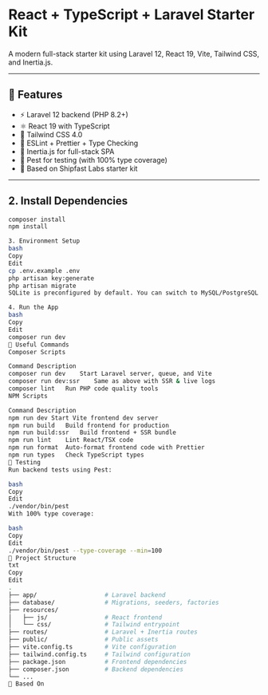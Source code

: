 # React + TypeScript + Laravel Starter Kit

A modern full-stack starter kit using Laravel 12, React 19, Vite, Tailwind CSS, and Inertia.js.

---

## 🚀 Features

- ⚡️ Laravel 12 backend (PHP 8.2+)
- ⚛️ React 19 with TypeScript
- 🎨 Tailwind CSS 4.0
- 🎯 ESLint + Prettier + Type Checking
- 🔁 Inertia.js for full-stack SPA
- 🧪 Pest for testing (with 100% type coverage)
- 🧱 Based on Shipfast Labs starter kit

---

## 2. Install Dependencies

```bash
composer install
npm install

3. Environment Setup
bash
Copy
Edit
cp .env.example .env
php artisan key:generate
php artisan migrate
SQLite is preconfigured by default. You can switch to MySQL/PostgreSQL in .env.

4. Run the App
bash
Copy
Edit
composer run dev
🧰 Useful Commands
Composer Scripts

Command	Description
composer run dev	Start Laravel server, queue, and Vite
composer run dev:ssr	Same as above with SSR & live logs
composer lint	Run PHP code quality tools
NPM Scripts

Command	Description
npm run dev	Start Vite frontend dev server
npm run build	Build frontend for production
npm run build:ssr	Build frontend + SSR bundle
npm run lint	Lint React/TSX code
npm run format	Auto-format frontend code with Prettier
npm run types	Check TypeScript types
🧪 Testing
Run backend tests using Pest:

bash
Copy
Edit
./vendor/bin/pest
With 100% type coverage:

bash
Copy
Edit
./vendor/bin/pest --type-coverage --min=100
📁 Project Structure
txt
Copy
Edit
.
├── app/                   # Laravel backend
├── database/              # Migrations, seeders, factories
├── resources/
│   ├── js/                # React frontend
│   └── css/               # Tailwind entrypoint
├── routes/                # Laravel + Inertia routes
├── public/                # Public assets
├── vite.config.ts         # Vite configuration
├── tailwind.config.ts     # Tailwind configuration
├── package.json           # Frontend dependencies
├── composer.json          # Backend dependencies
└── ...
🧱 Based On
